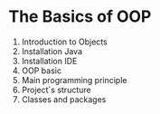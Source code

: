 ﻿# The Basics of OOP
1. Introduction to Objects
2. Installation Java
3. Installation IDE
4. OOP basic
5. Main programming principle
6. Project`s structure
7. Classes and packages
